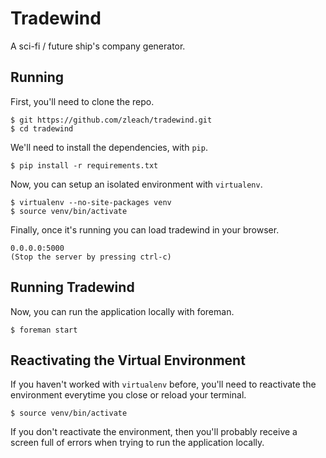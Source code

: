 Tradewind
============
A sci-fi / future ship's company generator.

Running
------------

First, you'll need to clone the repo.

    $ git https://github.com/zleach/tradewind.git
    $ cd tradewind

We'll need to install the dependencies, with `pip`.
    
    $ pip install -r requirements.txt 

Now, you can setup an isolated environment with `virtualenv`.

    $ virtualenv --no-site-packages venv
    $ source venv/bin/activate
    
Finally, once it's running you can load tradewind in your browser.

    0.0.0.0:5000
    (Stop the server by pressing ctrl-c)
    
Running Tradewind
------------------------

Now, you can run the application locally with foreman.

    $ foreman start

Reactivating the Virtual Environment
------------------------------------

If you haven't worked with `virtualenv` before, you'll need to
reactivate the environment everytime you close or reload your terminal.

    $ source venv/bin/activate

If you don't reactivate the environment, then you'll probably receive a
screen full of errors when trying to run the application locally.